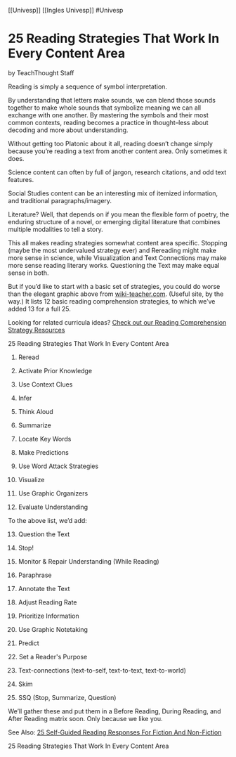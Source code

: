 [[Univesp]]
[[Ingles Univesp]]
#Univesp 

   

# 25 Reading Strategies That Work In Every Content Area

by TeachThought Staff

Reading is simply a sequence of symbol interpretation.

By understanding that letters make sounds, we can blend those sounds together to make whole sounds that symbolize meaning we can all exchange with one another. By mastering the symbols and their most common contexts, reading becomes a practice in thought–less about decoding and more about understanding.

Without getting too Platonic about it all, reading doesn’t change simply because you’re reading a text from another content area. Only sometimes it does.

Science content can often by full of jargon, research citations, and odd text features.

Social Studies content can be an interesting mix of itemized information, and traditional paragraphs/imagery.

Literature? Well, that depends on if you mean the flexible form of poetry, the enduring structure of a novel, or emerging digital literature that combines multiple modalities to tell a story.

This all makes reading strategies somewhat content area specific. Stopping (maybe the most undervalued strategy ever) and Rereading might make more sense in science, while Visualization and Text Connections may make more sense reading literary works. Questioning the Text may make equal sense in both.

But if you’d like to start with a basic set of strategies, you could do worse than the elegant graphic above from [wiki-teacher.com](http://www.wiki-teacher.com/). (Useful site, by the way.) It lists 12 basic reading comprehension strategies, to which we’ve added 13 for a full 25.

Looking for related curricula ideas? [Check out our Reading Comprehension Strategy Resources](https://www.teacherspayteachers.com/Product/Reading-Comprehension-Strategy-Resources-3166536)

25 Reading Strategies That Work In Every Content Area

1. Reread

2. Activate Prior Knowledge

3. Use Context Clues

4. Infer

5. Think Aloud

6. Summarize

7. Locate Key Words

8. Make Predictions

9. Use Word Attack Strategies

10. Visualize

11. Use Graphic Organizers

12. Evaluate Understanding

To the above list, we’d add:

13. Question the Text

14. Stop!

15. Monitor & Repair Understanding (While Reading)

16. Paraphrase

17. Annotate the Text

18. Adjust Reading Rate

19. Prioritize Information

20. Use Graphic Notetaking

21. Predict

22. Set a Reader's Purpose

23. Text-connections (text-to-self, text-to-text, text-to-world)

24. Skim

25. SSQ (Stop, Summarize, Question)

We’ll gather these and put them in a Before Reading, During Reading, and After Reading matrix soon. Only because we like you.

See Also: [25 Self-Guided Reading Responses For Fiction And Non-Fiction](https://www.teacherspayteachers.com/Product/25-Self-Guided-Reading-Responses-for-Fiction-and-Non-Fiction-3126487)

25 Reading Strategies That Work In Every Content Area